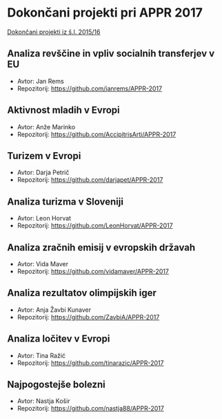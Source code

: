 # Dokončani projekti pri APPR 2017

[Dokončani projekti iz š.l. 2015/16](https://github.com/jaanos/APPR-2015-16-zagovori/blob/master/DOKONCANI.md)

## Analiza revščine in vpliv socialnih transferjev v EU
* Avtor: Jan Rems
* Repozitorij: https://github.com/janrems/APPR-2017

## Aktivnost mladih v Evropi
* Avtor: Anže Marinko
* Repozitorij: https://github.com/AccipitrisArti/APPR-2017

## Turizem v Evropi
* Avtor: Darja Petrič
* Repozitorij: https://github.com/darjapet/APPR-2017

## Analiza turizma v Sloveniji
* Avtor: Leon Horvat
* Repozitorij: https://github.com/LeonHorvat/APPR-2017

## Analiza zračnih emisij v evropskih državah
* Avtor: Vida Maver
* Repozitorij: https://github.com/vidamaver/APPR-2017

## Analiza rezultatov olimpijskih iger
* Avtor: Anja Žavbi Kunaver
* Repozitorij: https://github.com/ZavbiA/APPR-2017

## Analiza ločitev v Evropi
* Avtor: Tina Ražić
* Repozitorij: https://github.com/tinarazic/APPR-2017

## Najpogostejše bolezni
* Avtor: Nastja Košir
* Repozitorij: https://github.com/nastja88/APPR-2017
